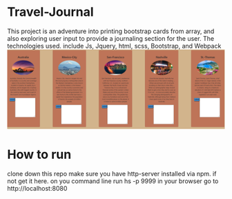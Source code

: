 # Travel-Journal

This project is an adventure into printing bootstrap cards from array, and also exploring user input to provide a journaling section for the user. The technologies used. include Js, Jquery, html, scss, Bootstrap, and Webpack
![image](src\images\dashboard.png)
# How to run
clone down this repo
make sure you have http-server installed via npm. if not get it here.
on you command line run hs -p 9999
in your browser go to http://localhost:8080
